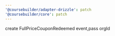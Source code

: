 ```yaml
---
'@coursebuilder/adapter-drizzle': patch
'@coursebuilder/core': patch
---
```


create FullPriceCouponRedeemed event,pass orgId
